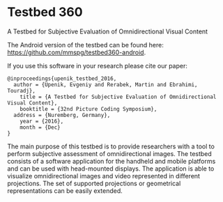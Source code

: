 # Testbed 360
A Testbed for Subjective Evaluation of Omnidirectional Visual Content

The Android version of the testbed can be found here: https://github.com/mmspg/testbed360-android.

If you use this software in your research please cite our paper:
```
@inproceedings{upenik_testbed_2016,
  author = {Upenik, Evgeniy and Rerabek, Martin and Ebrahimi, Touradj},
	title = {A Testbed for Subjective Evaluation of Omnidirectional Visual Content},
	booktitle = {32nd Picture Coding Symposium},
  address = {Nuremberg, Germany},
	year = {2016},
	month = {Dec}
}
```

The main purpose of this testbed is 
to provide researchers with a tool to perform
subjective assessment of omnidirectional images.
The testbed consists of a software application for the handheld
and mobile platforms and can be used with head-mounted
displays. The application is able to visualize omnidirectional
images and video represented in different projections. The
set of supported projections or geometrical representations
can be easily extended.
